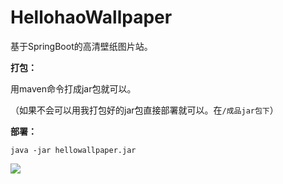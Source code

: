 # HellohaoWallpaper
基于SpringBoot的高清壁纸图片站。

**打包：**

用maven命令打成jar包就可以。

（如果不会可以用我打包好的jar包直接部署就可以。在`/成品jar包下`）

**部署：**

```shell
java -jar hellowallpaper.jar
```

![](http://hellohao.nos-eastchina1.126.net/Hellohao/6a1658d7c25f40dbae9ff4ae03938428.png)
